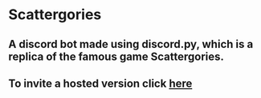 # Scattergories
## A discord bot made using discord.py, which is a replica of the famous game Scattergories.
## To invite a hosted version click [here](https://discord.com/oauth2/authorize?client_id=942371791874166785&permissions=8&scope=bot)
